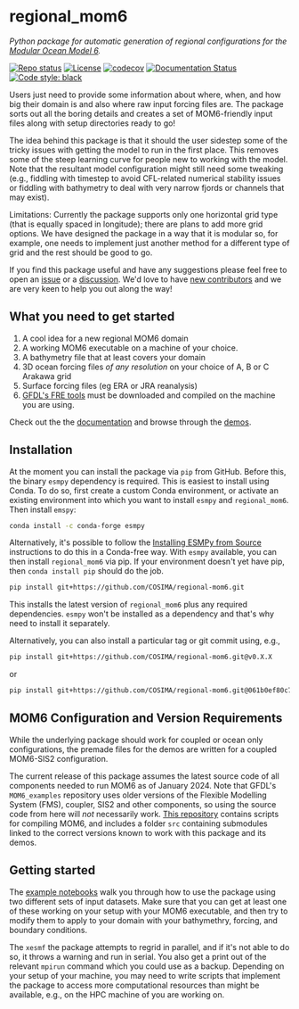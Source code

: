 # regional_mom6

*Python package for automatic generation of regional configurations for the [Modular Ocean Model 6](https://github.com/mom-ocean/MOM6).*

[![Repo status](https://www.repostatus.org/badges/latest/active.svg?style=flat-square)](https://www.repostatus.org/#active) [![License](https://img.shields.io/badge/License-MIT-blue.svg?style=flat-square)](https://mit-license.org) [![codecov](https://codecov.io/gh/COSIMA/regional-mom6/branch/main/graph/badge.svg?token=7OEZ1UZRY4)](https://codecov.io/gh/COSIMA/regional-mom6) [![Documentation Status](https://readthedocs.org/projects/regional-mom6/badge/?version=latest)](https://regional-mom6.readthedocs.io/en/latest/?badge=latest) [![Code style: black](https://img.shields.io/badge/code%20style-black-000000.svg)](https://github.com/psf/black)

Users just need to provide some information about where, when, and how big their domain is and also where raw input forcing files are. The package sorts out all the boring details and creates a set of MOM6-friendly input files along with setup directories ready to go! 

The idea behind this package is that it should the user sidestep some of the tricky issues with getting the model to run in the first place. This removes some of the steep learning curve for people new to working with the model. Note that the resultant model configuration might still need some tweaking (e.g., fiddling with timestep to avoid CFL-related numerical stability issues or fiddling with bathymetry to deal with very narrow fjords or channels that may exist).

Limitations: Currently the package supports only one horizontal grid type (that is equally spaced in longitude); there are plans to add more grid options. We have designed the package in a way that it is modular so, for example, one needs to implement just another method for a different type of grid and the rest should be good to go.

If you find this package useful and have any suggestions please feel free to open an [issue](https://github.com/COSIMA/regional-mom6/issues) or a [discussion](https://github.com/COSIMA/regional-mom6/discussions). We'd love to have [new contributors](https://regional-mom6.readthedocs.io/en/latest/contributing.html) and we are very keen to help you out along the way!

## What you need to get started
1. A cool idea for a new regional MOM6 domain
2. A working MOM6 executable on a machine of your choice. 
3. A bathymetry file that at least covers your domain
4. 3D ocean forcing files *of any resolution* on your choice of A, B or C Arakawa grid
5. Surface forcing files (eg ERA or JRA reanalysis)
6. [GFDL's FRE tools](https://github.com/NOAA-GFDL/FRE-NCtools) must be downloaded and compiled on the machine you are using.

Check out the the [documentation](https://regional-mom6.readthedocs.io/en/latest/) and browse through the [demos](https://regional-mom6.readthedocs.io/en/latest/demos.html).

## Installation

At the moment you can install the package via `pip` from
GitHub. Before this, the binary `esmpy` dependency is required. This
is easiest to install using Conda. To do so, first create a custom
Conda environment, or activate an existing environment into which you
want to install `esmpy` and `regional_mom6`. Then install `emspy`:

```bash
conda install -c conda-forge esmpy
```

Alternatively, it's possible to follow the [Installing ESMPy from
Source](https://earthsystemmodeling.org/esmpy_doc/release/latest/html/install.html#installing-esmpy-from-source)
instructions to do this in a Conda-free way. With `esmpy` available, you can then install
`regional_mom6` via pip. If your environment doesn't yet have pip, then `conda install pip` should do the job.

```bash
pip install git+https://github.com/COSIMA/regional-mom6.git
```

This installs the latest version of `regional_mom6` plus any required dependencies.
`esmpy` won't be installed as a dependency and that's why need to install it separately.

Alternatively, you can also install a particular tag or git commit using, e.g.,

```bash
pip install git+https://github.com/COSIMA/regional-mom6.git@v0.X.X
```

or

```bash
pip install git+https://github.com/COSIMA/regional-mom6.git@061b0ef80c7cbc04de0566df329c4ea472002f7e
```
## MOM6 Configuration and Version Requirements
While the underlying package should work for coupled or ocean only configurations, the premade files for the demos are written for a coupled MOM6-SIS2 configuration.

The current release of this package assumes the latest source code of all components needed to run MOM6 as of January 2024. Note that GFDL's `MOM6_examples` repository uses older versions of the Flexible Modelling System (FMS), coupler, SIS2 and other components, so using the source code from here will *not* necessarily work. [This repository](https://github.com/ashjbarnes/setup-mom6-nci) contains scripts for compiling MOM6, and includes a folder `src` containing submodules linked to the correct versions known to work with this package and its demos.

## Getting started

The [example notebooks](https://regional-mom6.readthedocs.io/en/latest/demos.html) walk you through how to use the package using two different sets of input datasets.
Make sure that you can get at least one of these working on your setup with your MOM6 executable, and then try to modify them to apply to your domain with your bathymethry, forcing, and boundary conditions.

The `xesmf` the package attempts to regrid in parallel, and if it's not able to do so, it throws a warning and run in serial.
You also get a print out of the relevant `mpirun` command which you could use as a backup.
Depending on your setup of your machine, you may need to write scripts that implement the package to access more computational resources than might be available, e.g., on the HPC machine of you are working on.
